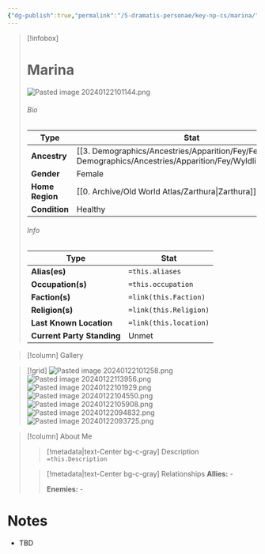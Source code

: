 ```yaml
---
{"dg-publish":true,"permalink":"/5-dramatis-personae/key-np-cs/marina/","noteIcon":""}
---
```



> [!infobox]
> # Marina
> ![Pasted image 20240122101144.png](/img/user/x.%20Assets/Attachments/Pasted%20image%2020240122101144.png)
> ###### Bio
> Type |  Stat |
> ---|---|
> **Ancestry** | [[3. Demographics/Ancestries/Apparition/Fey/Fey\|Fey]] [[3. Demographics/Ancestries/Apparition/Fey/Wyldling\|Wyldling]] |
> **Gender** | Female |
> **Home Region** | [[0. Archive/Old World Atlas/Zarthura\|Zarthura]] |
> **Condition** | Healthy |
> ###### Info
> Type |  Stat |
> ---|---|
> **Alias(es)** | `=this.aliases` |
> **Occupation(s)** | `=this.occupation` |
> **Faction(s)** | `=link(this.Faction)` |
> **Religion(s)** | `=link(this.Religion)` |
> **Last Known Location** | `=link(this.location)` |
> **Current Party Standing** | Unmet |

> [!column] Gallery 

>[!grid]
>![Pasted image 20240122101258.png](/img/user/x.%20Assets/Attachments/Pasted%20image%2020240122101258.png)
>![Pasted image 20240122113956.png](/img/user/x.%20Assets/Attachments/Pasted%20image%2020240122113956.png)
>![Pasted image 20240122101929.png](/img/user/x.%20Assets/Attachments/Pasted%20image%2020240122101929.png)
>![Pasted image 20240122104550.png](/img/user/x.%20Assets/Attachments/Pasted%20image%2020240122104550.png)
>![Pasted image 20240122105908.png](/img/user/x.%20Assets/Attachments/Pasted%20image%2020240122105908.png)
>![Pasted image 20240122094832.png](/img/user/x.%20Assets/Attachments/Pasted%20image%2020240122094832.png)
>![Pasted image 20240122093725.png](/img/user/x.%20Assets/Attachments/Pasted%20image%2020240122093725.png)

> [!column] About Me
>> [!metadata|text-Center bg-c-gray] Description
>> `=this.Description`
>
>> [!metadata|text-Center bg-c-gray] Relationships
>> **Allies:** -
>>
>> **Enemies:** -

# Notes

- TBD


